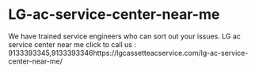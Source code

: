# LG-ac-service-center-near-me
We have trained service engineers who can sort out your issues. LG ac service center near me click to call us : 9133393345,9133393346https://lgcassetteacservice.com/lg-ac-service-center-near-me/
